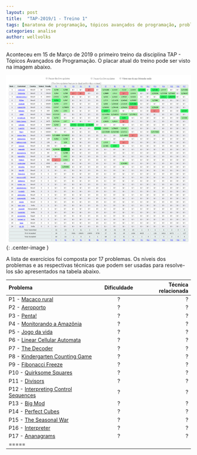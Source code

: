 ```yaml
---
layout: post
title:  "TAP-2019/1 - Treino 1"
tags: [maratona de programação, tópicos avançados de programação, problemset, analise]
categories: analise
author: wellvolks
---
```


Aconteceu em 15 de Março de 2019 o primeiro treino da disciplina TAP - Tópicos
Avançados de Programação. O placar atual do treino pode ser visto na imagem
abaixo.

![Placar atual do Treino-1 - TAP/2019-1](/_assets/images/placar-treino-1-tap-2019-1.png){: .center-image }


A lista de exercícios foi composta por 17 problemas. Os níveis dos problemas e as respectivas técnicas que podem ser usadas para resolve-los são apresentados na tabela abaixo.

| Problema                                                             | Dificuldade | Técnica relacionada         |
|:---------------------------------------------------------------------|:-----------:|----------------------------:|
| P1 - <a href="#macaco">Macaco rural</a>                              | ?           | ?                           |
| P2 - <a href="#aerporto">Aeroporto</a>                               | ?           | ?                           |
| P3 - <a href="#penta">Penta!</a>                                     | ?           | ?                           |
| P4 - <a href="#monitorando">Monitorando a Amazônia</a>               | ?           | ?                           |
| P5 - <a href="#jogo">Jogo da vida</a>                                | ?           | ?                           |
| P6 - <a href="#linear">Linear Cellular Automata</a>                  | ?           | ?                           |
| P7 - <a href="#decorder">The Decoder</a>                             | ?           | ?                           |
| P8 - <a href="#kindergarten">Kindergarten Counting Game</a>          | ?           | ?                           |
| P9 - <a href="#fibonacci">Fibonacci Freeze</a>                       | ?           | ?                           |
| P10 - <a href="#quirksome">Quirksome Squares</a>                     | ?           | ?                           |
| P11 - <a href="#divisors">Divisors</a>                               | ?           | ?                           |
| P12 - <a href="#interpreting">Interpreting Control Sequences</a>     | ?           | ?                           |
| P13 - <a href="#big">Big Mod</a>                                     | ?           | ?                           |
| P14 - <a href="#perfect">Perfect Cubes</a>                           | ?           | ?                           |
| P15 - <a href="#seasonal">The Seasonal War</a>                       | ?           | ?                           |
| P16 - <a href="#interpreter">Interpreter</a>                         | ?           | ?                           |
| P17 - <a href="#ananagrams">Ananagrams</a>                           | ?           | ?                           |
| =====

<br>




